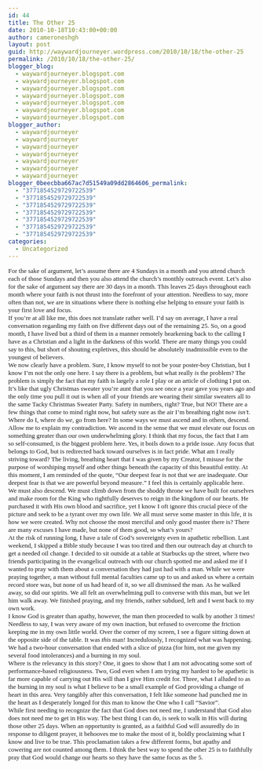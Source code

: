 ```yaml
---
id: 44
title: The Other 25
date: 2010-10-18T10:43:00+00:00
author: cameroneshgh
layout: post
guid: http://waywardjourneyer.wordpress.com/2010/10/18/the-other-25
permalink: /2010/10/18/the-other-25/
blogger_blog:
  - waywardjourneyer.blogspot.com
  - waywardjourneyer.blogspot.com
  - waywardjourneyer.blogspot.com
  - waywardjourneyer.blogspot.com
  - waywardjourneyer.blogspot.com
  - waywardjourneyer.blogspot.com
  - waywardjourneyer.blogspot.com
blogger_author:
  - waywardjourneyer
  - waywardjourneyer
  - waywardjourneyer
  - waywardjourneyer
  - waywardjourneyer
  - waywardjourneyer
  - waywardjourneyer
blogger_0beecbba667ac7d51549a09dd2864606_permalink:
  - "3771854529729722539"
  - "3771854529729722539"
  - "3771854529729722539"
  - "3771854529729722539"
  - "3771854529729722539"
  - "3771854529729722539"
  - "3771854529729722539"
categories:
  - Uncategorized
---
```

<div style="font-family:&quot;">
  <span style="font-size:small;">For the sake of argument, let&#8217;s assume there are 4 Sundays in a month and you attend church each of those Sundays and then you also attend the church&#8217;s monthly outreach event. Let&#8217;s also for the sake of argument say there are 30 days in a month. This leaves 25 days throughout each month where your faith is not thrust into the forefront of your attention. Needless to say, more often than not, we are in situations where there is nothing else helping to ensure your faith is your first love and focus.</span>
</div>

<div style="font-family:&quot;">
  <span style="font-size:small;">If you&#8217;re at all like me, this does not translate rather well. I&#8217;d say on average, I have a real conversation regarding my faith on five different days out of the remaining 25. So, on a good month, I have lived but a third of them in a manner remotely hearkening back to the calling I have as a Christian and a light in the darkness of this world. There are many things you could say to this, but short of shouting expletives, this should be absolutely inadmissible even to the youngest of believers.</span>
</div>

<div style="font-family:&quot;">
  <span style="font-size:small;">We now clearly have a problem. Sure, I know myself to not be your poster-boy Christian, but I know I&#8217;m not the only one here. I say there is a problem, but what really <i>is</i> the problem? The problem is simply the fact that my faith is largely a role I play or an article of clothing I put on. It&#8217;s like that ugly Christmas sweater you&#8217;re aunt that you see once a year gave you years ago and the only time you pull it out is when all of your friends are wearing their similar sweaters all to the same Tacky Christmas Sweater Party. Safety in numbers, right? True, but NO! There are a few things that come to mind right now, but safety sure as the air I&#8217;m breathing right now <i>isn&#8217;t</i>.</span>
</div>

<div style="font-family:&quot;">
  <span style="font-size:small;">Where do I, where do <i>we</i>, go from here? In some ways we must ascend and in others, descend. Allow me to explain my contradiction. We ascend in the sense that we must elevate our focus on something greater than our own underwhelming glory. I think that my focus, the fact that I am so self-consumed, is the biggest problem here. Yes, it boils down to a pride issue. Any focus that belongs to God, but is redirected back toward ourselves is in fact pride. What am I really striving toward? The living, breathing heart that I was given by my Creator, I misuse for the purpose of worshiping myself and other things beneath the capacity of this beautiful entity. At this moment, I am reminded of the quote, &#8220;Our deepest fear is not that we are inadequate. Our deepest fear is that we are powerful beyond measure.&#8221; I feel this is certainly applicable here.</span>
</div>

<div style="font-family:&quot;">
  <span style="font-size:small;">We must also descend. We must climb down from the shoddy throne we have built for ourselves and make room for the King who rightfully deserves to reign in the kingdom of our hearts. He purchased it with His own blood and sacrifice, yet I know I oft ignore this crucial piece of the picture and seek to be a tyrant over my own life. We all must serve some master in this life, it is how we were created. Why not choose the most merciful and only good master there is? There are many excuses I have made, but none of them good, so what&#8217;s yours?</span>
</div>

<div style="font-family:&quot;">
  <span style="font-size:small;">At the risk of running long, I have a tale of God&#8217;s sovereignty even in apathetic rebellion. Last weekend, I skipped a Bible study because I was too tired and then our outreach day at church to get a needed oil change. I decided to sit outside at a table at Starbucks up the street, where two friends participating in the evangelical outreach with our church spotted me and asked me if I wanted to pray with them about a conversation they had just had with a man. While we were praying together, a man without full mental faculties came up to us and asked us where a certain record store was, but none of us had heard of it, so we all dismissed the man. As he walked away, so did our spirits. We all felt an overwhelming pull to converse with this man, but we let him walk away. We finished praying, and my friends, rather subdued, left and I went back to my own work.</span>
</div>

<div style="font-family:&quot;">
  <span style="font-size:small;">I know God is greater than apathy, however, the man then proceeded to walk by another 3 times! Needless to say, I was very aware of my own inaction, but refused to overcome the friction keeping me in my own little world. Over the corner of my screen, I see a figure sitting down at the opposite side of the table. It was <i>this</i> man! Incredulously, I recognized what was happening. We had a two-hour conversation that ended with a slice of pizza (for him, not me given my several food intolerances) and a burning in my soul.</span>
</div>

<div style="font-family:&quot;">
  <span style="font-size:small;">Where is the relevancy in this story? One, it goes to show that I am not advocating some sort of performance-based religiousness. Two, God even when I am trying my hardest to be apathetic is far more capable of carrying out His will than I give Him credit for. Three, what I alluded to as the burning in my soul is what I believe to be a small example of God providing a change of heart in this area. Very tangibly after this conversation, I felt like someone had punched me in the heart as I desperately longed for this man to know the One who I call &#8220;Savior&#8221;.</span>
</div>

<div style="font-family:&quot;">
  <span style="font-size:small;">While first needing to recognize the fact that God does not need me, I understand that God also does not need me to get in His way. The best thing I can do, is seek to walk in His will during those other 25 days. When an opportunity is granted, as a faithful God will assuredly do in response to diligent prayer, it behooves me to make the most of it, boldly proclaiming what I know and live to be true. This proclamation takes a few different forms, but apathy and cowering are not counted among them. I think the best way to spend the other 25 is to faithfully pray that God would change our hearts so they have the same focus as the 5.</span>
</div>